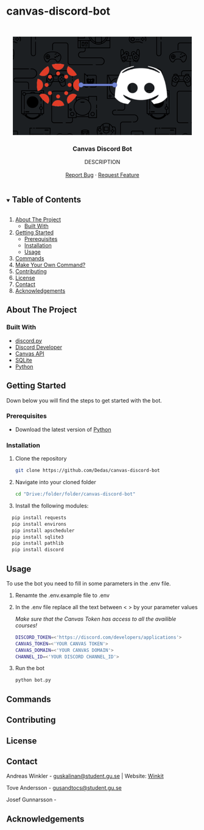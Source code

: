 # canvas-discord-bot

<br />
<p align="center">
  <a href="https://github.com/Dedas/canvas-discord-bot">
    <img src="images/DiscordCanvasLogo.PNG" width="470" height="258">
  </a>

  <h3 align="center">Canvas Discord Bot</h3>

  <p align="center">
    DESCRIPTION
    <br />
    <br />
    <a href="https://github.com/Dedas/canvas-discord-bot/issues">Report Bug</a>
    ·
    <a href="https://github.com/Dedas/canvas-discord-bot/issues">Request Feature</a>
  </p>
</p>
<!-- PROJECT LOGO -->

<!-- TABLE OF CONTENTS -->
<details open="open">
  <summary><h2 style="display: inline-block">Table of Contents</h2></summary>
  <ol>
    <li>
      <a href="#about-the-project">About The Project</a>
      <ul>
        <li><a href="#built-with">Built With</a></li>
      </ul>
    </li>
    <li>
      <a href="#getting-started">Getting Started</a>
      <ul>
        <li><a href="#prerequisites">Prerequisites</a></li>
        <li><a href="#installation">Installation</a></li>
        <li><a href="#usage">Usage</a></li>
      </ul>
    </li>
    <li><a href="#commands">Commands</a></li>
    <li><a href="#make-your-own-command">Make Your Own Command?</a></li>
    <li><a href="#contributing">Contributing</a></li>
    <li><a href="#license">License</a></li>
    <li><a href="#contact">Contact</a></li>
    <li><a href="#acknowledgements">Acknowledgements</a></li>
  </ol>
</details>

<!-- ABOUT THE PROJECT -->
## About The Project

### Built With

* [discord.py](https://discordpy.readthedocs.io/en/latest/index.html)
* [Discord Developer](https://discord.com/developers/applications)
* [Canvas API](https://canvas.instructure.com/doc/api/)
* [SQLite](https://www.sqlite.org/index.html)
* [Python](https://www.python.org/)

<!-- GETTING STARTED -->
## Getting Started

Down below you will find the steps to get started with the bot.

### Prerequisites

* Download the latest version of [Python](https://www.python.org/)

### Installation
1. Clone the repository
   ```sh
   git clone https://github.com/Dedas/canvas-discord-bot
   ```
2. Navigate into your cloned folder
   ```sh
   cd "Drive:/folder/folder/canvas-discord-bot"
   ```
3. Install the following modules:
```sh
  pip install requests
  pip install environs
  pip install apscheduler
  pip install sqlite3
  pip install pathlib
  pip install discord
  ```
<!-- USAGE EXAMPLES -->
## Usage

To use the bot you need to fill in some parameters in the .env file.

1. Renamte the .env.example file to .env
2. In the .env file replace all the text between < > by your parameter values </br>
   
    *Make sure that the Canvas Token has access to all the availible courses!*

    ```sh
    DISCORD_TOKEN=<'https://discord.com/developers/applications'>
    CANVAS_TOKEN=<'YOUR CANVAS TOKEN'>
    CANVAS_DOMAIN=<'YOUR CANVAS DOMAIN'>
    CHANNEL_ID=<'YOUR DISCORD CHANNEL_ID'>
    ```
3. Run the bot

    ```sh
    python bot.py
    ```
<!-- COMMANDS -->
## Commands

<!-- CONTRIBUTING -->
## Contributing

<!-- LICENSE -->
## License

<!-- CONTACT -->
## Contact

Andreas Winkler - guskalinan@student.gu.se | Website: [Winkit](https://winkit.se)

Tove Andersson - gusandtocs@student.gu.se

Josef Gunnarsson -

<!-- ACKNOWLEDGEMENTS -->
## Acknowledgements
